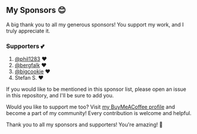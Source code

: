 ## My Sponsors 😊

A big thank you to all my generous sponsors! You support my work, and I truly appreciate it.

### Supporters 💕

1. [@phil1283](https://github.com/phil1283) ❤️
2. [@bergfalk](https://github.com/bergfalk) ❤️
3. [@bigcookie](https://github.com/bigcookie) ❤️
4. Stefan S. ❤️

If you would like to be mentioned in this sponsor list, please open an issue in this repository, and I'll be sure to add you.

Would you like to support me too? Visit [my BuyMeACoffee profile](https://www.buymeacoffee.com/ludy87) and become a part of my community! Every contribution is welcome and helpful.

Thank you to all my sponsors and supporters! You're amazing! 🚀
